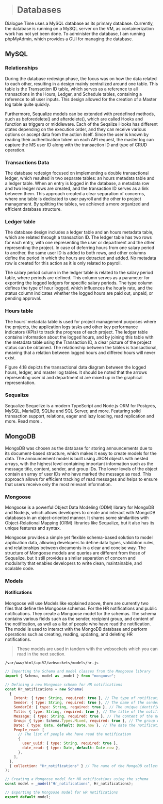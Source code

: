 > # Databases

Dialogue Time uses a MySQL database as its primary database. Currently, the database is running on a MySQL server on the VM, as containerization work has not yet been done. To administer the database, I am running phpMyAdmin, which provides a GUI for managing the database.

## MySQL

### Relationships

During the database redesign phase, the focus was on how the data related to each other, resulting in a design mainly centralized around one table. This table is the Transaction ID table, which serves as a reference to all transactions in the Hours, Ledger, and Schedule tables, containing a reference to all user inputs. This design allowed for the creation of a Master log table quite quickly.

Furthermore, Sequalize models can be extended with predefined methods, such as beforedelete() and afterdelete(), which are called Hooks and function as triggers or middleware. Each of the Seqalize Hooks has different states depending on the execution order, and they can receive various options or accept data from the action itself. Since the user is known by reading their authentication token on each API request, the master log can capture the MS user ID along with the transaction ID and type of CRUD operation.

### Transactions Data

The database redesign focused on implementing a double transactional ledger, which resulted in two separate tables: an hours metadata table and a ledger table. When an entry is logged in the database, a metadata row and two ledger rows are created, and the transaction ID serves as a link between them. This approach created a clear separation of concerns, where one table is dedicated to user payroll and the other to project management. By splitting the tables, we achieved a more organized and efficient database structure.

### Ledger table

The database design includes a ledger table and an hours metadata table, which are related through a transaction ID. The ledger table has two rows for each entry, with one representing the user or department and the other representing the project. In case of deferring hours from one salary period to another, the same user ID is added to both rows, and other columns define the period in which the hours are detracted and added. No metadata row is created for this action as it is only related to payroll.

The salary period column in the ledger table is related to the salary period table, where periods are defined. This column serves as a parameter for exporting the logged ledgers for specific salary periods. The type column defines the type of hour logged, which influences the hourly rate, and the status column indicates whether the logged hours are paid out, unpaid, or pending approval.

### Hours table

The hours’ metadata table is used for project management purposes where the projects, the application logs tasks and other key performance indicators (KPIs) to track the progress of each project. The ledger table contains information about the logged hours, and by joining this table with the metadata table using the Transaction ID, a clear picture of the project status can be obtained. The relationship between the tables is transactional, meaning that a relation between logged hours and differed hours will never exist.

Figure 4.18 depicts the transactional data diagram between the logged hours, ledger, and master log tables. It should be noted that the arrows representing user id and department id are mixed up in the graphical representation.

### Sequalize

Sequalize Sequelize is a modern TypeScript and Node.js ORM for Postgres, MySQL, MariaDB, SQLite and SQL
Server, and more. Featuring solid transaction support, relations, eager and lazy loading, read replication
and more. Read more..

## MongoDB

MongoDB was chosen as the database for storing announcements due to its document-based structure, which makes it easy to create models for the data. The announcement model is built using JSON objects with nested arrays, with the highest level containing important information such as the message title, content, sender, and group IDs. The lower levels of the object contain an array of user IDs who have marked the message as read. This approach allows for efficient tracking of read messages and helps to ensure that users receive only the most relevant information.

### Mongoose

Mongoose is a powerful Object Data Modeling (ODM) library for MongoDB and Node.js, which allows developers to create and interact with MongoDB databases in an object-oriented manner. It shares some similarities with Object-Relational Mapping (ORM) libraries like Sequalize, but it also has its unique features and syntax.

Mongoose provides a simple yet flexible schema-based solution to model application data, allowing developers to define data types, validation rules, and relationships between documents in a clear and concise way. The structure of Mongoose models and queries are different from those of Sequalize, but it still provides a similar separation of concern and modularity that enables developers to write clean, maintainable, and scalable code.

### Models

#### Notifications

Mongoose will use Models like explained above, there are currently two files that define the Mongoose schemas. For the HR notifications and public notifications. They create a Mongoose model for the schemas. The schema contains various fields such as the sender, recipient group, and content of the notification, as well as a list of people who have read the notification. The model is used to interact with the MongoDB database and perform operations such as creating, reading, updating, and deleting HR notifications.

> These models are used in tandem with the websockets which you can read in the next section.

`/var/www/html/apiV2/websockets/models/hr.js`

```js
// Importing the Schema and model classes from the Mongoose library
import { Schema, model as _model } from "mongoose";

// Defining a new Mongoose schema for HR notifications
const Hr_notifications = new Schema(
  {
    Intent: { type: String, required: true }, // The type of notification
    Sender: { type: String, required: true }, // The name of the sender
    SenderId: { type: String, required: true }, // The unique identifier of the sender
    Title: { type: String, required: true }, // The title of the notification
    Message: { type: String, required: true }, // The content of the notification
    Group: { type: Schema.Types.Mixed, required: true }, // The group of recipients for the notification
    Date: { type: Date, default: Date.now }, // The date the notification was created
    People_read: [
      // The list of people who have read the notification
      {
        user_uuid: { type: String, required: true },
        date_read: { type: Date, default: Date.now },
      },
    ],
  },
  { collection: "Hr_notifications" } // The name of the MongoDB collection
);

// Creating a Mongoose model for HR notifications using the schema
const model = _model("Hr_notifications", Hr_notifications);

// Exporting the Mongoose model for HR notifications
export default model;
```
